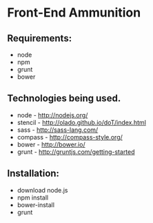 Front-End Ammunition
================================

Requirements:
-------------
- node
- npm
- grunt
- bower

Technologies being used.
------------------------------------------------
- node - http://nodejs.org/
- stencil - http://olado.github.io/doT/index.html
- sass - http://sass-lang.com/
- compass - http://compass-style.org/
- bower - http://bower.io/
- grunt - http://gruntjs.com/getting-started


Installation:
-------------
- download node.js
- npm install
- bower-install
- grunt
